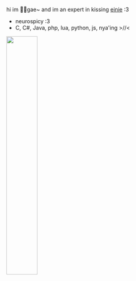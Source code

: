 
hi im 🏳️‍⚧️gae~ and im an expert in kissing [einie](https://github.com/eingorz) :3

- neurospicy :3
- C, C#, Java, php, lua, python, js, nya'ing >//<

<img width="40%" src="https://media.discordapp.net/attachments/1017058503707336747/1370514600365391902/wNiZNhK.png?ex=681fc6af&is=681e752f&hm=7827eff0d0f41a2bb8c9fe68957b02b58aeefc0132a7e673e9610b8b6cff9510&=&format=webp&quality=lossless">

